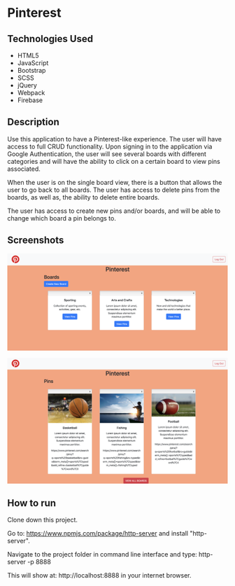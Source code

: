 # Pinterest

## Technologies Used
* HTML5
* JavaScript
* Bootstrap
* SCSS
* jQuery
* Webpack
* Firebase

## Description
Use this application to have a Pinterest-like experience. The user will have access to full CRUD functionality. Upon signing in to the application via Google Authentication, the user will see several boards with different categories and will have the ability to click on a certain board to view pins associated.

When the user is on the single board view, there is a button that allows the user to go back to all boards. The user has access to delete pins from the boards, as well as, the ability to delete entire boards.

The user has access to create new pins and/or boards, and will be able to change which board a pin belongs to.

## Screenshots
![Pinterest Previews](https://raw.githubusercontent.com/rtate2/pinterest/master/screenshots/Pinterest-main-view.png)

![Pinterest Previews](https://raw.githubusercontent.com/rtate2/pinterest/master/screenshots/Pinterest-pin-view.png)

## How to run
Clone down this project.

Go to: https://www.npmjs.com/package/http-server and install "http-server".

Navigate to the project folder in command line interface and type: http-server -p 8888

This will show at: http://localhost:8888 in your internet browser.